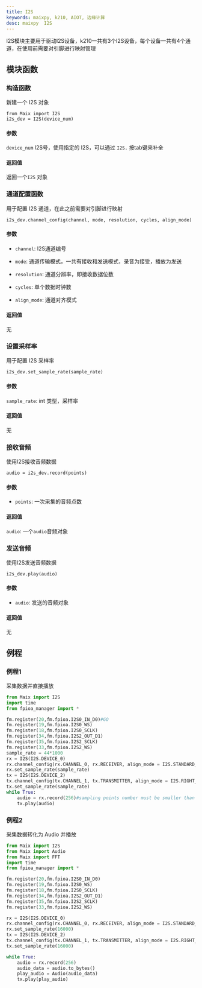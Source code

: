 ```yaml
---
title: I2S
keywords: maixpy, k210, AIOT, 边缘计算
desc: maixpy  I2S
---
```


I2S模块主要用于驱动I2S设备，k210一共有3个I2S设备，每个设备一共有4个通道，在使用前需要对引脚进行映射管理

## 模块函数

### 构造函数

新建一个 I2S 对象

```
from Maix import I2S
i2s_dev = I2S(device_num)
```

#### 参数

`device_num` I2S号，使用指定的 I2S，可以通过 `I2S.` 按tab键来补全

#### 返回值

返回一个`I2S` 对象

### 通道配置函数

用于配置 I2S 通道，在此之前需要对引脚进行映射

```
i2s_dev.channel_config(channel, mode, resolution, cycles, align_mode)
```
#### 参数

* `channel`:    I2S通道编号

* `mode`:       通道传输模式，一共有接收和发送模式，录音为接受，播放为发送

* `resolution`: 通道分辨率，即接收数据位数

* `cycles`:     单个数据时钟数

* `align_mode`: 通道对齐模式

#### 返回值

无

### 设置采样率

用于配置 I2S 采样率

```
i2s_dev.set_sample_rate(sample_rate)
```
#### 参数

`sample_rate`: int 类型，采样率

#### 返回值

无

### 接收音频

使用I2S接收音频数据

```
audio = i2s_dev.record(points)
```
#### 参数

* `points`: 一次采集的音频点数

#### 返回值

`audio`: 一个`audio`音频对象

### 发送音频

使用I2S发送音频数据

```
i2s_dev.play(audio)
```
#### 参数

* `audio`: 发送的音频对象

#### 返回值
无

## 例程

### 例程1

采集数据并直接播放

```python
from Maix import I2S
import time
from fpioa_manager import *

fm.register(20,fm.fpioa.I2S0_IN_D0)#GO
fm.register(19,fm.fpioa.I2S0_WS)
fm.register(18,fm.fpioa.I2S0_SCLK)
fm.register(34,fm.fpioa.I2S2_OUT_D1)
fm.register(35,fm.fpioa.I2S2_SCLK)
fm.register(33,fm.fpioa.I2S2_WS)
sample_rate = 44*1000
rx = I2S(I2S.DEVICE_0)
rx.channel_config(rx.CHANNEL_0, rx.RECEIVER, align_mode = I2S.STANDARD_MODE)
rx.set_sample_rate(sample_rate)
tx = I2S(I2S.DEVICE_2)
tx.channel_config(tx.CHANNEL_1, tx.TRANSMITTER, align_mode = I2S.RIGHT_JUSTIFYING_MODE)
tx.set_sample_rate(sample_rate)
while True:
    audio = rx.record(256)#sampling points number must be smaller than 256
    tx.play(audio)
```

### 例程2

采集数据转化为 Audio 并播放

```python
from Maix import I2S
from Maix import Audio
from Maix import FFT
import time
from fpioa_manager import *

fm.register(20,fm.fpioa.I2S0_IN_D0)
fm.register(19,fm.fpioa.I2S0_WS)
fm.register(18,fm.fpioa.I2S0_SCLK)
fm.register(34,fm.fpioa.I2S2_OUT_D1)
fm.register(35,fm.fpioa.I2S2_SCLK)
fm.register(33,fm.fpioa.I2S2_WS)

rx = I2S(I2S.DEVICE_0)
rx.channel_config(rx.CHANNEL_0, rx.RECEIVER, align_mode = I2S.STANDARD_MODE)
rx.set_sample_rate(16000)
tx = I2S(I2S.DEVICE_2)
tx.channel_config(tx.CHANNEL_1, tx.TRANSMITTER, align_mode = I2S.RIGHT_JUSTIFYING_MODE)
tx.set_sample_rate(16000)

while True:
    audio = rx.record(256)
    audio_data = audio.to_bytes()
    play_audio = Audio(audio_data)
    tx.play(play_audio)
```
